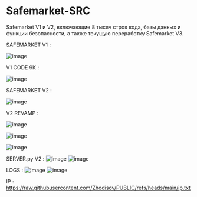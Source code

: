 # Safemarket-SRC
Safemarket V1 и V2, включающие 8 тысяч строк кода, базы данных и функции безопасности, а также текущую переработку Safemarket V3.


SAFEMARKET V1 :

![image](https://github.com/user-attachments/assets/834e8561-ca32-40a8-8aee-887684d86ce2)

V1 CODE 9K : 

![image](https://github.com/user-attachments/assets/56dda8c9-55c6-401f-a6f4-3f03deca69e7)


SAFEMARKET V2 : 

![image](https://github.com/user-attachments/assets/7ad97649-5a64-4f6e-882d-cc660fc62d70)

V2 REVAMP : 

![image](https://github.com/user-attachments/assets/23fa5739-9e4f-432b-9ade-099adb1d556a)

![image](https://github.com/user-attachments/assets/7f0adcfb-d0ff-4bab-9774-0a1d89f72932)

![image](https://github.com/user-attachments/assets/e2f242d9-d211-47b4-9739-3aa32dc13d12)

SERVER.py V2 : 
![image](https://github.com/user-attachments/assets/f49dbf7c-c4b4-4338-be62-3c670b47252a)
![image](https://github.com/user-attachments/assets/3f4061dd-bdcc-49dc-918e-aa25dfb44c3b)


LOGS : 
![image](https://github.com/user-attachments/assets/22e68752-55c4-45f4-a7f5-d82cb1373927)
![image](https://github.com/user-attachments/assets/1bd3fa2a-a061-4802-84ee-bfb94e1502bb)

IP : https://raw.githubusercontent.com/Zhodisov/PUBLIC/refs/heads/main/ip.txt

